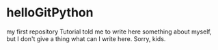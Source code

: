 # helloGitPython
my first repository
Tutorial told me to write here something about myself, but I don't give a thing what can I write here. Sorry, kids.
